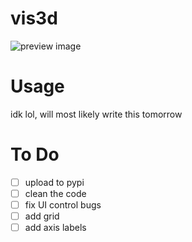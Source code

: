 # vis3d
![preview image](https://github.com/LukasDrsman/vis3d/blob/main/assets/coil.png)

# Usage
idk lol, will most likely write this tomorrow

# To Do
 - [ ] upload to pypi
 - [ ] clean the code
 - [ ] fix UI control bugs
 - [ ] add grid
 - [ ] add axis labels
